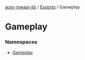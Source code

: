 [auto-mwapi-lib](../README.md) / [Exports](../modules.md) / Gameplay

# Gameplay <Badge type="tip" text="Module" />

### Namespaces

- [Gameplay](Gameplay.Gameplay.md)